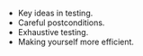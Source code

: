* Key ideas in testing.
* Careful postconditions.
* Exhaustive testing.
* Making yourself more efficient.
